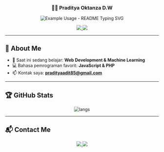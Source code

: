 <!-- markdownlint-disable MD033 MD041 -->
<p align="center">
  <h3 align="center">👨‍💻 Praditya Oktanza D.W</h3>
</p>

<p align="center"> <img src="https://readme-typing-svg.demolab.com/?lines=Type+messages+everywhere!;Add+a+bio+to+your+profile!;Add+a+description+to+your+repo!;Make+your+readme+stand+out!&font=Fira%20Code&center=true&width=380&height=50&duration=4000&pause=1000" alt="Example Usage - README Typing SVG"> </p>

<p align="center">
  <a href="https://www.instagram.com/prdty.aditt/" alt="Instagram" title="Follow me on Instagram">
    <img src="https://img.shields.io/badge/Instagram-%23E4405F?style=for-the-badge&logo=instagram&logoColor=white"/>
  </a>
  <a href="https://discord.gg/d8FzvzJx" alt="Discord" title="Join me on Discord">
    <img src="https://img.shields.io/badge/Discord-%237289DA?style=for-the-badge&logo=discord&logoColor=white"/>
  </a>
</p>
<!-- markdownlint-enable MD033 -->


---

## 🌱 About Me  

- 🌱 Saat ini sedang belajar: **Web Development & Machine Learning**  
- 💻 Bahasa pemrograman favorit: **JavaScript & PHP**  
- 📫 Kontak saya: **pradityaadit85@gmail.com**

---

## 🏆 GitHub Stats  

<p align="center">
  <img src="https://github-readme-stats.vercel.app/api/top-langs/?username=pradityaadit&layout=compact&theme=radical" alt="langs"/>
</p>

---

## 📬 Contact Me  

<p align="center">
  <a href="https://www.instagram.com/prdty.aditt/" target="_blank">
    <img src="https://img.shields.io/badge/Instagram-E4405F?style=for-the-badge&logo=instagram&logoColor=white"/>
  </a>
  <a href="https://discord.gg/d8FzvzJx" target="_blank">
    <img src="https://img.shields.io/badge/Discord-7289DA?style=for-the-badge&logo=discord&logoColor=white"/>
  </a>
</p>

